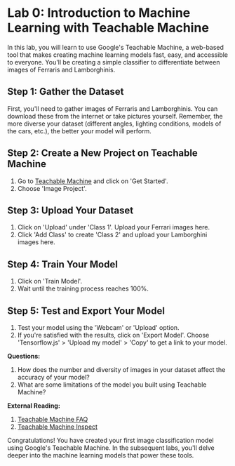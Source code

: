 # Lab 0: Introduction to Machine Learning with Teachable Machine

In this lab, you will learn to use Google's Teachable Machine, a web-based tool that makes creating machine learning models fast, easy, and accessible to everyone. You'll be creating a simple classifier to differentiate between images of Ferraris and Lamborghinis.

## Step 1: Gather the Dataset

First, you'll need to gather images of Ferraris and Lamborghinis. You can download these from the internet or take pictures yourself. Remember, the more diverse your dataset (different angles, lighting conditions, models of the cars, etc.), the better your model will perform.

## Step 2: Create a New Project on Teachable Machine

1. Go to [Teachable Machine](https://teachablemachine.withgoogle.com/) and click on 'Get Started'.
2. Choose 'Image Project'.
   
## Step 3: Upload Your Dataset

1. Click on 'Upload' under 'Class 1'. Upload your Ferrari images here.
2. Click 'Add Class' to create 'Class 2' and upload your Lamborghini images here.

## Step 4: Train Your Model

1. Click on 'Train Model'.
2. Wait until the training process reaches 100%.

## Step 5: Test and Export Your Model

1. Test your model using the 'Webcam' or 'Upload' option.
2. If you're satisfied with the results, click on 'Export Model'. Choose 'Tensorflow.js' > 'Upload my model' > 'Copy' to get a link to your model.

**Questions:**
1. How does the number and diversity of images in your dataset affect the accuracy of your model?
2. What are some limitations of the model you built using Teachable Machine?

**External Reading:**
1. [Teachable Machine FAQ](https://teachablemachine.withgoogle.com/faq)
2. [Teachable Machine Inspect](https://github.com/googlecreativelab/teachablemachine-community/tree/main/libraries/inspect)

Congratulations! You have created your first image classification model using Google's Teachable Machine. In the subsequent labs, you'll delve deeper into the machine learning models that power these tools.
